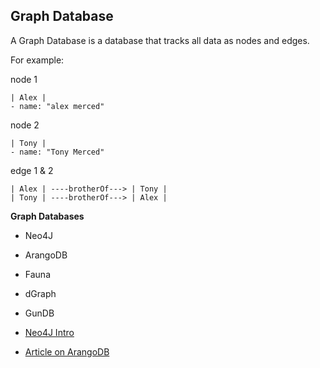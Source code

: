 ## Graph Database

A Graph Database is a database that tracks all data as nodes and edges.

For example:

node 1
```
| Alex |
- name: "alex merced"
```

node 2
```
| Tony |
- name: "Tony Merced"
```

edge 1 & 2
```
| Alex | ----brotherOf---> | Tony |
| Tony | ----brotherOf---> | Alex |
```

**Graph Databases**
- Neo4J
- ArangoDB
- Fauna
- dGraph
- GunDB

- [Neo4J Intro](https://www.youtube.com/watch?v=EO041uKuUvI)
- [Article on ArangoDB](https://blog.logrocket.com/using-arangodb-react-next-js/)
